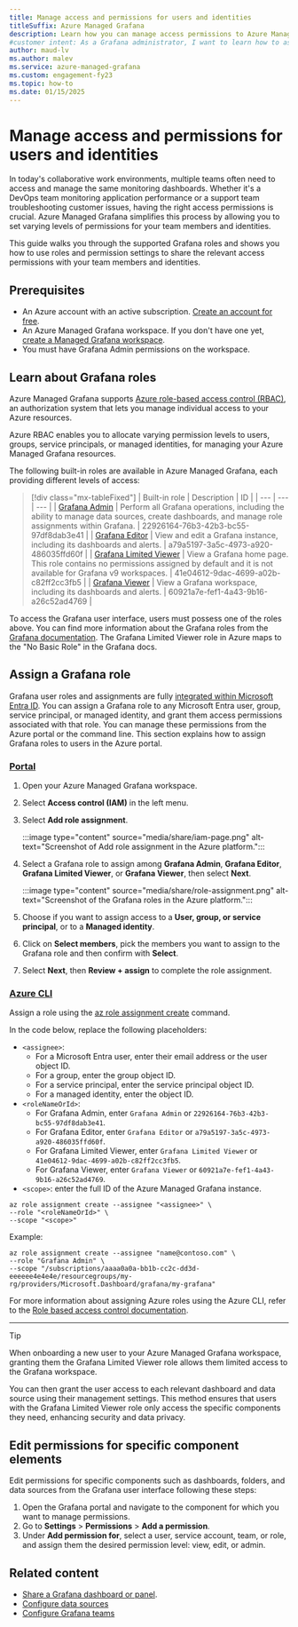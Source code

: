 ```yaml
---
title: Manage access and permissions for users and identities
titleSuffix: Azure Managed Grafana
description: Learn how you can manage access permissions to Azure Managed Grafana by assigning a Grafana role to a user, group, service principal, or a managed identity.
#customer intent: As a Grafana administrator, I want to learn how to assign team members and identities relevant Grafana roles and leverage folder and dashboard permission settings, so that I can control and restrict access to Grafana.
author: maud-lv 
ms.author: malev 
ms.service: azure-managed-grafana
ms.custom: engagement-fy23
ms.topic: how-to 
ms.date: 01/15/2025
---
```


# Manage access and permissions for users and identities

In today's collaborative work environments, multiple teams often need to access and manage the same monitoring dashboards. Whether it's a DevOps team monitoring application performance or a support team troubleshooting customer issues, having the right access permissions is crucial. Azure Managed Grafana simplifies this process by allowing you to set varying levels of permissions for your team members and identities.

This guide walks you through the supported Grafana roles and shows you how to use roles and permission settings to share the relevant access permissions with your team members and identities.


## Prerequisites

- An Azure account with an active subscription. [Create an account for free](https://azure.microsoft.com/free).
- An Azure Managed Grafana workspace. If you don't have one yet, [create a Managed Grafana workspace](./how-to-permissions.md).
- You must have Grafana Admin permissions on the workspace.

## Learn about Grafana roles

Azure Managed Grafana supports [Azure role-based access control (RBAC)](../role-based-access-control/index.yml), an authorization system that lets you manage individual access to your Azure resources. 

Azure RBAC enables you to allocate varying permission levels to users, groups, service principals, or managed identities, for managing your Azure Managed Grafana resources.

The following built-in roles are available in Azure Managed Grafana, each providing different levels of access:

> [!div class="mx-tableFixed"]
> | Built-in role | Description | ID |
> | --- | --- | --- |
> | <a name='grafana-admin'></a>[Grafana Admin](../role-based-access-control/built-in-roles/monitor.md#grafana-admin) | Perform all Grafana operations, including the ability to manage data sources, create dashboards, and manage role assignments within Grafana. | 22926164-76b3-42b3-bc55-97df8dab3e41 |
> | <a name='grafana-editor'></a>[Grafana Editor](../role-based-access-control/built-in-roles/monitor.md#grafana-editor) | View and edit a Grafana instance, including its dashboards and alerts. | a79a5197-3a5c-4973-a920-486035ffd60f |
> | <a name='grafana-limited-viewer'></a>[Grafana Limited Viewer](../role-based-access-control/built-in-roles/monitor.md#grafana-limited-viewer) | View a Grafana home page. This role contains no permissions assigned by default and it is not available for Grafana v9 workspaces. | 41e04612-9dac-4699-a02b-c82ff2cc3fb5 |
> | <a name='grafana-viewer'></a>[Grafana Viewer](../role-based-access-control/built-in-roles/monitor.md#grafana-viewer) | View a Grafana workspace, including its dashboards and alerts. | 60921a7e-fef1-4a43-9b16-a26c52ad4769 |

To access the Grafana user interface, users must possess one of the roles above. You can find more information about the Grafana roles from the [Grafana documentation](https://grafana.com/docs/grafana/latest/administration/roles-and-permissions/#organization-roles). The Grafana Limited Viewer role in Azure maps to the "No Basic Role" in the Grafana docs.

## Assign a Grafana role

Grafana user roles and assignments are fully [integrated within Microsoft Entra ID](../role-based-access-control/built-in-roles.md#grafana-admin). You can assign a Grafana role to any Microsoft Entra user, group, service principal, or managed identity, and grant them access permissions associated with that role. You can manage these permissions from the Azure portal or the command line. This section explains how to assign Grafana roles to users in the Azure portal.

### [Portal](#tab/azure-portal)

1. Open your Azure Managed Grafana workspace.
1. Select **Access control (IAM)** in the left menu.
1. Select **Add role assignment**.

      :::image type="content" source="media/share/iam-page.png" alt-text="Screenshot of Add role assignment in the Azure platform.":::

1. Select a Grafana role to assign among **Grafana Admin**, **Grafana Editor**, **Grafana Limited Viewer**, or **Grafana Viewer**, then select **Next**.

    :::image type="content" source="media/share/role-assignment.png" alt-text="Screenshot of the Grafana roles in the Azure platform.":::

1. Choose if you want to assign access to a **User, group, or service principal**, or to a **Managed identity**.
1. Click on **Select members**, pick the members you want to assign to the Grafana role and then confirm with **Select**.
1. Select **Next**, then **Review + assign** to complete the role assignment.

### [Azure CLI](#tab/azure-cli)

Assign a role using the [az role assignment create](/cli/azure/role/assignment#az-role-assignment-create) command.

In the code below, replace the following placeholders:

- `<assignee>`:
  - For a Microsoft Entra user, enter their email address or the user object ID.
  - For a group, enter the group object ID.
  - For a service principal, enter the service principal object ID.
  - For a managed identity, enter the object ID.
- `<roleNameOrId>`:
  - For Grafana Admin, enter `Grafana Admin` or `22926164-76b3-42b3-bc55-97df8dab3e41`.
   - For Grafana Editor, enter `Grafana Editor` or `a79a5197-3a5c-4973-a920-486035ffd60f`.
   - For Grafana Limited Viewer, enter `Grafana Limited Viewer` or `41e04612-9dac-4699-a02b-c82ff2cc3fb5`.
   - For Grafana Viewer, enter `Grafana Viewer` or `60921a7e-fef1-4a43-9b16-a26c52ad4769`.
- `<scope>`: enter the full ID of the Azure Managed Grafana instance.

```azurecli
az role assignment create --assignee "<assignee>" \
--role "<roleNameOrId>" \
--scope "<scope>"
```

Example:

```azurecli
az role assignment create --assignee "name@contoso.com" \
--role "Grafana Admin" \
--scope "/subscriptions/aaaa0a0a-bb1b-cc2c-dd3d-eeeeee4e4e4e/resourcegroups/my-rg/providers/Microsoft.Dashboard/grafana/my-grafana"
```
For more information about assigning Azure roles using the Azure CLI, refer to the [Role based access control documentation](../role-based-access-control/role-assignments-cli.md).

---

> [!TIP] 
> When onboarding a new user to your Azure Managed Grafana workspace, granting them the Grafana Limited Viewer role allows them limited access to the Grafana workspace.
> 
> You can then grant the user access to each relevant dashboard and data source using their management settings. This method ensures that users with the Grafana Limited Viewer role only access the specific components they need, enhancing security and data privacy.

## Edit permissions for specific component elements

Edit permissions for specific components such as dashboards, folders, and data sources from the Grafana user interface following these steps:

1. Open the Grafana portal and navigate to the component for which you want to manage permissions.
1. Go to **Settings** > **Permissions** > **Add a permission**.
1. Under **Add permission for**, select a user, service account, team, or role, and assign them the desired permission level: view, edit, or admin.

## Related content

- [Share a Grafana dashboard or panel](./how-to-share-dashboard.md). 
- [Configure data sources](./how-to-data-source-plugins-managed-identity.md)
- [Configure Grafana teams](how-to-sync-teams-with-entra-groups.md)
